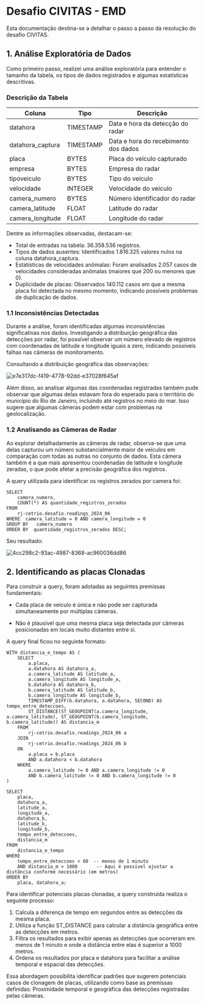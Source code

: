 # Desafio CIVITAS - EMD

Esta documentação destina-se a detalhar o passo a passo da resolução do desafio CIVITAS.

## 1. Análise Exploratória de Dados

Como primeiro passo, realizei uma análise exploratória para entender o tamanho da tabela, os tipos de dados registrados e algumas estatísticas descritivas. 

### Descrição da Tabela

| Coluna           | Tipo       | Descrição                                 |
|------------------|------------|-------------------------------------------|
| datahora         | TIMESTAMP  | Data e hora da detecção do radar          |
| datahora_captura | TIMESTAMP  | Data e hora do recebimento dos dados      |
| placa            | BYTES      | Placa do veículo capturado                |
| empresa          | BYTES      | Empresa do radar                          |
| tipoveiculo      | BYTES      | Tipo do veículo                           |
| velocidade       | INTEGER    | Velocidade do veículo                     |
| camera_numero    | BYTES      | Número identificador do radar             |
| camera_latitude  | FLOAT      | Latitude do radar                         |
| camera_longitude | FLOAT      | Longitude do radar                        |

Dentre as informações observadas, destacam-se:
* Total de entradas na tabela: 36.358.536 registros.
* Tipos de dados ausentes: Identificados 1.816.325 valores nulos na coluna datahora_captura.
* Estatísticas de velocidades anômalas: Foram analisados 2.057 casos de velocidades consideradas anômalas (maiores que 200 ou menores que 0).
* Duplicidade de placas: Observados 140.112 casos em que a mesma placa foi detectada no mesmo momento, indicando possíveis problemas de duplicação de dados.

### 1.1 Inconsistências Detectadas
Durante a análise, foram identificadas algumas inconsistências significativas nos dados. Investigando a distribuição geográfica das detecções por radar, foi possível observar um número elevado de registros com coordenadas de latitude e longitude iguais a zero, indicando possíveis falhas nas câmeras de monitoramento.

Consultando a distribuição geográfica das observações:

![e7e317dc-f419-4778-92dd-e37028f645af](https://github.com/LucasMirandaVS/emd-desafio-civitas/assets/77032413/04e66f9a-eac0-4317-8bd7-3d5eaf3ac674)

Além disso,  ao analisar algumas das coordenadas registradas também pude observar que algumas delas estavam fora do esperado para o território do município do Rio de Janeiro, incluindo até registros no meio do mar. Isso sugere que algumas câmeras podem estar com problemas na geolocalização.

### 1.2  Analisando as Câmeras de Radar
Ao explorar detalhadamente as câmeras de radar, observa-se que uma delas capturou um número substancialmente maior de veículos em comparação com todas as outras no conjunto de dados. Esta câmera também é a que mais apresentou  coordenadas de latitude e longitude zeradas, o que pode afetar a precisão geográfica dos registros.

A query utilizada para identificar os registros zerados por camera foi:
```
SELECT 
    camera_numero,
    COUNT(*) AS quantidade_registros_zerados
FROM 
    rj-cetrio.desafio.readings_2024_06
WHERE  camera_latitude = 0 AND camera_longitude = 0
GROUP BY   camera_numero
ORDER BY  quantidade_registros_zerados DESC;
```
Seu resultado:

![4cc298c2-93ac-4987-8368-ac960036dd86](https://github.com/LucasMirandaVS/emd-desafio-civitas/assets/77032413/dbe1b9ff-f82f-42ef-8da4-6be62ddc544b)


## 2. Identificando as placas Clonadas

Para construir a query, foram adotadas as seguintes premissas fundamentais:

* Cada placa de veículo é única e não pode ser capturada simultaneamente por múltiplas câmeras.
  
* Não é plausível que uma mesma placa seja detectada por câmeras posicionadas em locais muito distantes entre si.

A query final ficou no seguinte formato:

```
WITH distancia_e_tempo AS (
    SELECT 
        a.placa, 
        a.datahora AS datahora_a, 
        a.camera_latitude AS latitude_a, 
        a.camera_longitude AS longitude_a,
        b.datahora AS datahora_b, 
        b.camera_latitude AS latitude_b, 
        b.camera_longitude AS longitude_b,
        TIMESTAMP_DIFF(b.datahora, a.datahora, SECOND) AS tempo_entre_deteccoes,
        ST_DISTANCE(ST_GEOGPOINT(a.camera_longitude, a.camera_latitude), ST_GEOGPOINT(b.camera_longitude, b.camera_latitude)) AS distancia_m
    FROM 
        rj-cetrio.desafio.readings_2024_06 a
    JOIN 
        rj-cetrio.desafio.readings_2024_06 b
    ON 
        a.placa = b.placa
        AND a.datahora < b.datahora
    WHERE 
        a.camera_latitude != 0 AND a.camera_longitude != 0
        AND b.camera_latitude != 0 AND b.camera_longitude != 0
)

SELECT 
    placa, 
    datahora_a, 
    latitude_a, 
    longitude_a, 
    datahora_b, 
    latitude_b, 
    longitude_b, 
    tempo_entre_deteccoes, 
    distancia_m
FROM 
    distancia_e_tempo
WHERE 
    tempo_entre_deteccoes < 60  -- menos de 1 minuto
    AND distancia_m > 1000       -- Aqui é possivel ajustar a distância conforme necessário (em metros)
ORDER BY 
    placa, datahora_a;
```
Para identificar potenciais placas clonadas, a query construída realiza o seguinte processo:

1. Calcula a diferença de tempo em segundos entre as detecções da mesma placa.
2. Utiliza a função ST_DISTANCE para calcular a distância geográfica entre as detecções em metros.
3. Filtra os resultados para exibir apenas as detecções que ocorreram em menos de 1 minuto e onde a distância entre elas é superior a 1000 metros.
4. Ordena os resultados por placa e datahora para facilitar a análise temporal e espacial das detecções.
   
Essa abordagem possibilita identificar padrões que sugerem potenciais casos de clonagem de placas, utilizando como base as premissas definidas: Proximidade temporal e geográfica das detecções registradas pelas câmeras.

